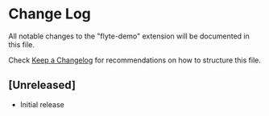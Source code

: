 # Change Log

All notable changes to the "flyte-demo" extension will be documented in this file.

Check [Keep a Changelog](http://keepachangelog.com/) for recommendations on how to structure this file.

## [Unreleased]

- Initial release
